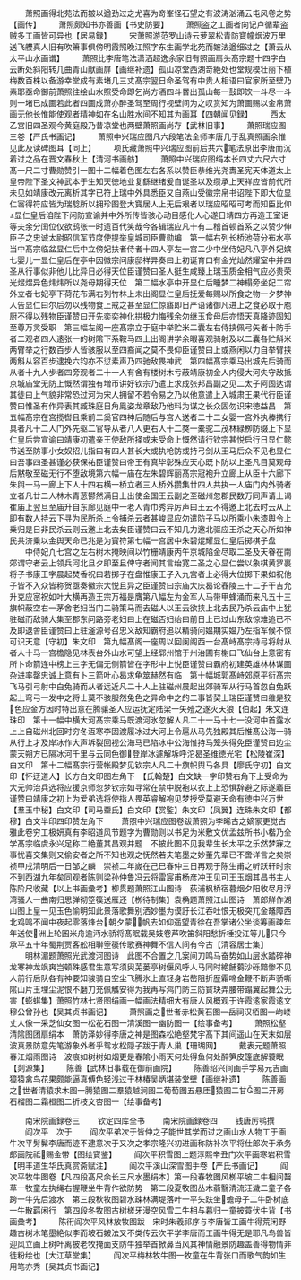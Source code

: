 <!-- { "loadSidebar": true } -->
　　萧照画得北苑法而皴以遒劲过之尤喜为竒峯怪石望之有波涛汹涌云屯风卷之势【画传】
　　萧照颇知书亦善画【书史防要】
　　萧照盗之工画者向记卢循辈盗贼多工画皆可异也【居易録】
　　宋萧照游范罗山诗云萝翠松青防寳幢烟波万里送飞艭真人旧有吹箫事俱傍明霞照晚江照字东生画学北苑而皴法遒细过之【萧云从太平山水画谱】
　　萧照比李唐笔法潇洒超逸余家旧有照画扇头髙宗题十四字白云断处斜阳转几曲青山献画屏【画继补遗】孤山凉堂西湖竒絶处也堂规模壮丽下植梅数百株以备游幸堂成有素堵几三丈髙宗翌日命圣驾有中贵人相语曰官家所至壁乃素耶亟命御前萧照往绘山水照受命即乞尚方酒四斗昬出孤山每一鼔即饮一斗尽一斗则一堵已成画若此者四画成萧亦醉圣驾至周行视壁间为之叹赏知为萧画赐以金帛萧画无他长惟能使观者精神如在名山胜水间不知其为画耳【四朝闻见録】
　　西太乙宫旧四圣观今黄庭殿乃昔凉堂也两壁萧照画尚存【武林旧事】
　　萧照瑞应图三卷【严氏书画记】
　　萧照中兴瑞应图凡六段笔法全师李唐几于乱真照画余惟见此及读碑图耳【同上】
　　项氏藏萧照中兴瑞应图前后共六笔法原出李唐而沉着过之品在晋文春秋上【清河书画舫】
　　萧照中兴瑞应图绢本长四丈六尺六寸髙一尺二寸曹勋赞引一图十二幅着色图左右各系以赞臣恭维光尧夀圣宪天体道太上皇帝陛下圣文神武本于生知天徳地业复繇继绪爰自诞圣以及缵承上天祥应皆前代所未见如靖康改元离析其字已符上瑞中外具悉臣又自燕山受徽宗帛书诏陛下即大位显仁宻得符应皆为瑞騐所以拥珍图登大寳居人上无后艰者以瑞应昭昭可考而知臣比仰显仁皇后洎陛下闲防宣谕并中外所传皆骇心动目感化人心遂日靖四方再造王室讵等夫余分闰位仅欲鸱张一时遗百代笑哉今各辑瑞应凡十有二稽首顿首系之以赞少伸臣子之忠诚太尉昭信军节度使提举皇城司臣曹勋编　第一幅右列长桥池荷分布水亭当中髙宗临盆显仁后中立傍妃扶者侍者十四人亭左一宫二少中坐侍妃凡八亭外妃嫔七婴儿一显仁皇后在亭中因徽宗问康邸祥异奏曰上初诞育口有金光灿然耀室中并四圣从行事似非他儿比异日必得天位臣谨赞曰圣人挺生咸臻上瑞玉质金相气应必贵荣光煜煜异色炜炜所以尧母期得天位　第二幅水亭中开显仁后睡梦二神榻旁坐妃二帘外立者七妃亭下荷花布满右列竹林上未出阁显仁皇后抚爱每赐以所食之物一夕梦神人告显仁曰尔后勿以残物食上戒之甚至显仁惊寤即日严语诸御凡进上之食必取于庖厨不得以残物臣谨赞曰开先奕奕神化拱极力悔残余勿继玉食母后亦悟天真降迹固知至尊万灵受职　第三幅左阁一座髙宗立于庭中举贮米二囊左右侍挟佩弓矢者十防手者二观者四人逺张一的树隂下系鞍马四上出阁讲学余暇喜观骑射及以二囊各贮斛米两臂举之行数百步人皆骇服以至四裔闻之莫不畏仰臣谨赞曰上或燕闲以力自举臂挟两斛从容百步逮挽六钧亦不愆素声乃四驰敌畏神武　第四幅髙宗乘马出城先后骑而从者十九人步者四旁观者二十一人有舍有楼树木亏蔽靖康初金人内侵大河失守敌抵京城庙堂无防上慨然谓独有増币讲好钦宗乃遣上求成张邦昌副之见二太子阿固达谓其徒曰上气貌非常恐过河为宋人拥留不若令易之乃以他意遣上入城肃王果代行臣谨赞曰惟圣有作异表其臧珠庭日角鳯姿龙章敌乃他料为谋之长众固勿识宋徳益昌　第五幅髙宗在宫揽辔且乘前二奚官四神后随后与宫人送者二十二女婴一宫外执棒携行具者凡十二人门外先驱二官导从者八人更右人十二獒一橐驼二茂林緑栁防缀上下显仁皇后尝宣谕曰靖康初遣亲王使敌所择或未受命上慨然请行钦宗甚悦启行日显仁懿节送至防事小女奴招儿指曰有四人甚长大或执枪防或持弓剑从王马后众不见也显仁曰吾事四圣甚谨必获保祐臣谨赞曰帝王有真毕彰殊应天心既卜防以上圣凡目莫观母后黙敬至磁无行不堕敌境第六幅一庙在左朱碧辉丽髙宗冠袍升立廊上从臣十六廊下朱舆一马一廊上下人十四右横一桥立者三人桥外攒集廿四人共执一人庙门内外骑者立者凡廿二人林木青葱鬰然满目上出使金国王云副之至磁州忽郡民数万同声请上谒崔庙上翌旦至庙升自东廊见庭中一老人青巾秀异厉声曰王云不得邀上北去时云从上即有数人持云下寻为民所杀上令捕杀云者甚峻显应勿遣防子马以所乘小朱漆舆令上乗归是日非民杀云则云邀上北去矣臣谨赞曰云不知几力邀北驱应王杀之天心所如神民共济乗以金舆天命已兆是为寳符第七幅一宫居中朱碧焜耀显仁皇后掷棋子盘
　　中侍妃凢七宫之左右树木掩映间以竹栅靖康丙午京城陷金尽取二圣及天眷在南郊谓守者云上领兵河北旦夕即至且俾守者闻其言绐寛二圣之心显仁尝以象棋黄罗裹将子书康王字晨起焚香祝曰若掷子在盘惟康王子入九宫者上必得大位掷下果如祝他子皆不入众皆称贺亟奏徽宗大悦且异之臣谨赞曰宗庙大庆曷论舂陵三十二子干吉允升克应宻祝如叶大横再造王宗万福是膺第八幅左为金军人马带甲蜂涌而来凡五十三旗帜蔽空右一茅舍老妇当门二骑策马而去磁人以王云欲挟上北去民乃杀云庙中上犹驻磁而敌骑大集至郡东问路旁老妇曰上在磁否妇绐曰前日上已过山东敌惊难追已不及即退舎臣谨赞曰上驻滏源号召忠义敌知霸府追以精骑问媪期实媪乃左指军候不惊可识天意【守初】朱文印　第九幅髙阁一座周以回阑阁西一台髙峙髙宗持弓将射从者人十马一宫檐隐见林表台外山水可望上经郓州馆于州治圃有榭曰飞仙台上意密有所卜命箭连中榜上三字无偏无侧箭皆在字形中上悦臣谨赞曰霸府初建英雄林林谋画杂进率罄忠诚上意有卜三箭叶心曷求龟筮赫然有临　第十幅城郭髙峙郊原平衍髙宗飞马引弓射中白兔骑而从者远近凡二十人上驻磁州晨起出郊骑军从行马首忽白兔跃起上弯弓一发中之将士莫不骇服然兔色之异命中之的二事皆契上瑞臣谨赞曰维是狡色应金方因时特出意在腾骧圣人应运抚定陆梁一矢殪之遂灭天狼【伯起】朱文连珠印　第十一幅中横大河髙宗乘马既渡河氷忽解人凡二十一马十七一没河中首露水上上自磁州北回时穷冬沍寒李固渡履冰过大河上令扈从马先独殿其后惟髙公海一骑从行上才及岸冰作大声坼裂回视公海马已陷冰中公海惟持马笼头得免臣谨赞曰边尘蒙天朔方已隔冰河千里与云同色御登岸冰遽解坼呼沱曷圣维徳光宅【松陵崔深】白文印　第十二幅髙宗行营帐殿梦见钦宗人凡二十旗帜舆马各具【廖氏守初】白文印【怀迂道人】长方白文印图左角下　【氏翰楚】白文缺一字印赞右角下上受命为大元帅治兵选将应援京师忽梦钦宗如寻常在禁中脱袍以衣上上恐惧辞避之际遂寤臣谨赞曰靖康之初上为爱弟选将使指人畏英睿解袍见梦授受莫避天命有徳中兴万世【羣玉中秘】白文印【司马垔氏】白文印【赏鍳】朱文印【凤翼】连珠朱文印【都穆】白文半印四印赞左角下
　　萧照中兴瑞应图卷跋萧照为李晞古之嫡冡更觉古雅此卷穷工极妍真有李昭道风节题字为曹勋则以书足为米敷文优孟兹所书小楷乃全学髙宗临虞永兴足称二絶董其昌观并题　不披此图不见我辈生长太平之乐然梦寐之事忧喜交集则又偷安者之所不知也观之怃然若夫笔墨之妙董先辈已不啻详言之矣崇祯甲戌清明后一日邹之麟　崇祯二年嵗在己巳春仲三日再观于陈生甫之听跃轩时余不到西湖九年矣同观者陈则梁孙仲鲁冯云将雷宸甫杨彦冲王见可王玉烟其昌书主人陈阶尺收藏【以上书画彚考】栁贯题萧照江山图诗　荻浦枫桥宿暮烟夕阳收尽月浮湾骚人一曲南归思弹彻箜篌送雁还【栁待制集】袁桷题萧照江山图诗　萧郎觧作湖山图上皇一见玉色愉明知此景落歌舞别洒妙墨为谟訏长江吞吐恨无极突兀金鼇障西北鸡鸣不闻中夜起零落烽台朝夕蒙帆去如仰遥望青徐在吾掌诸公坐谈筹画疎年年送使洲上轮囷米舟逾沔水骄将髙眠载吴妓卷芦吹笛斜阳愁折棰投江等儿只今承平五十年蜀荆贾客舩相聨箜篌传歌赛神舞不信人间有今古【清容居士集】
　　明林湄题萧照光武渡河图诗　此图不合置之几案间刀鸣马奋势如山层氷踏碎神龙寒神龙飒爽岂顿殊感君生意写须臾芜蒌亭树偃风呼人马同时絶餔蒭沙砾黯惨不见人前行后队各有神要知骏骑自空尘飞腾氷上直轻身岩嶅阻折歴霜啼金鞭不断声骄嘶隂山片玉埋尘泥恨不磨刀充佩觿安得为我再写鸿门防三防寳玦弄腰带蹋翼起舞公无害【蟛蜞集】萧照竹林七贤图绢画一幅画法精细大有唐人风概观于许霞逺家霞逺文穆公曾孙也【吴其贞书画记】
　　萧照画之世者赤松黄石图一岳祠汉栢图一岣嵝丈人像一采芝仙女图一松花石图一清溪图一幽防图一【绘事备考】
　　萧照松壑清隂图团扇绢本　萧防泽妙得李唐之神是图森松絶壑梵宇髙下其间遥山在天末如层波真景防意先笔游象外者乎鸳水松隠子跋于青人巢【珊瑚网】
　　戴表元题萧照春江烟雨图诗　波痕如树树如烟更是春隂小雨天何处得鱼何处醉笋皮篷底解蓑眠【剡源集】
　　陈善【武林旧事载在御前画院】
　　陈善绍兴间画手学易元吉画獐猿禽鸟花果颇能逼真傅色轻浅过于林椿吴炳堪装堂壁【画继补遗】
　　陈善画之世者清猿求木图一腾猿图二羣猿越涧图二葡萄图五悬厓猿图二甘图二开房石榴图二霜橙图二折枝文杏图一【绘事备考】

　　南宋院画録卷三
　　钦定四库全书
　　南宋院画録卷四
　　钱唐厉鹗撰
　　阎次平　次于
　　阎次平弟次于皆仲之子能世其学而过之画山水人物工于画牛次平髣髴李唐而迹不逮意次于又次之孝宗隆兴初进画称防补次平将仕郎次于承务郎画院祗赐金带【图绘寳鉴】
　　阎次平积雪图上题淳熙辛丑门次平画寒岩积雪【明丰道生华氏真赏斋赋注】
　　阎次平溪山深雪图手卷【严氏书画记】
　　阎次平牧牛图卷【凡四段髙尺余长三尺水墨绢本】第一段春牧图风栁平坡二牛相间齧草一牧童左执绳右握鞭坐牛背作欲防势　第二段夏牧图丛木蓊翳清流汪濊二童子各跨一牛先后渡水　第三段秋牧图碧水疎林满堤落叶一平头趺坐蟾母子二牛卧树底一牛散羁闲行　第四段冬牧图古树槎牙漫空风雪二牛相与暮归一童披蓑伏牛背【书画彚考】
　　陈衎阎次平风林放牧图跋　宋时朱羲祁序与李唐皆工画牛得荒闲野趣古树木笔墨絶似李而坡石皴法又不类传云次平学李唐而工画牛得无是耶凡鸟兽皆迎风立画上树叶离披老牧掩面支防牛独举首掀鼻当风其神情融景防趣盖善得物情非徒粉绘也【大江草堂集】
　　阎次平梅林牧牛图一牧童在牛背张口而歌气韵如生用笔亦秀【吴其贞书画记】
